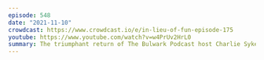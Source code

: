 ```yaml
---
episode: 548
date: "2021-11-10"
crowdcast: https://www.crowdcast.io/e/in-lieu-of-fun-episode-175
youtube: https://www.youtube.com/watch?v=w4PrUv2HrL0
summary: The triumphant return of The Bulwark Podcast host Charlie Sykes
---
```

